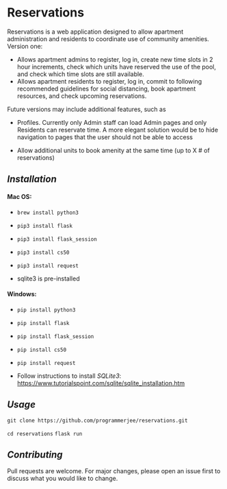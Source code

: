 # Reservations

Reservations is a web application designed to allow apartment administration and residents to coordinate use of community amenities.  
Version one:
* Allows apartment admins to register, log in, create new time slots in 2 hour increments, check which units have reserved the use of the pool, and check which time slots are still available.
* Allows apartment residents to register, log in, commit to following recommended guidelines for social distancing, book apartment resources, and check upcoming reservations.

Future versions may include additional features, such as

* Profiles.  Currently only Admin staff can load Admin pages and only Residents can reservate time.  A more elegant solution would be to hide navigation to pages that the user should not be able to access

* Allow additional units to book amenity at the same time (up to X # of reservations)

## _Installation_

#### Mac OS:
* `brew install python3`
* `pip3 install flask`
* `pip3 install flask_session`
* `pip3 install cs50`
* `pip3 install request`

* sqlite3 is pre-installed

#### Windows:
* `pip install python3`
* `pip install flask`
* `pip install flask_session`
* `pip install cs50`
* `pip install request`

* Follow instructions to install _SQLite3_: https://www.tutorialspoint.com/sqlite/sqlite_installation.htm


## _Usage_

`git clone https://github.com/programmerjee/reservations.git`

`cd reservations`
`flask run`


## _Contributing_
Pull requests are welcome. For major changes, please open an issue first to discuss what you would like to change.
